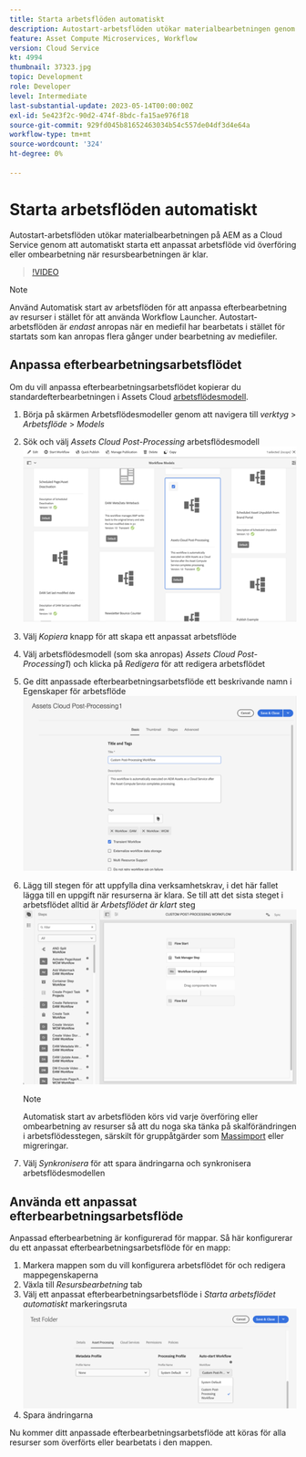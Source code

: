 ```yaml
---
title: Starta arbetsflöden automatiskt
description: Autostart-arbetsflöden utökar materialbearbetningen genom att automatiskt anropa ett anpassat arbetsflöde vid överföring eller ombearbetning.
feature: Asset Compute Microservices, Workflow
version: Cloud Service
kt: 4994
thumbnail: 37323.jpg
topic: Development
role: Developer
level: Intermediate
last-substantial-update: 2023-05-14T00:00:00Z
exl-id: 5e423f2c-90d2-474f-8bdc-fa15ae976f18
source-git-commit: 929fd045b81652463034b54c557de04df3d4e64a
workflow-type: tm+mt
source-wordcount: '324'
ht-degree: 0%

---
```


# Starta arbetsflöden automatiskt

Autostart-arbetsflöden utökar materialbearbetningen på AEM as a Cloud Service genom att automatiskt starta ett anpassat arbetsflöde vid överföring eller ombearbetning när resursbearbetningen är klar.

>[!VIDEO](https://video.tv.adobe.com/v/37323?quality=12&learn=on)

>[!NOTE]
>
>Använd Automatisk start av arbetsflöden för att anpassa efterbearbetning av resurser i stället för att använda Workflow Launcher. Autostart-arbetsflöden är _endast_ anropas när en mediefil har bearbetats i stället för startats som kan anropas flera gånger under bearbetning av mediefiler.

## Anpassa efterbearbetningsarbetsflödet

Om du vill anpassa efterbearbetningsarbetsflödet kopierar du standardefterbearbetningen i Assets Cloud [arbetsflödesmodell](../../foundation/workflow/use-the-workflow-editor.md).

1. Börja på skärmen Arbetsflödesmodeller genom att navigera till _verktyg_ > _Arbetsflöde_ > _Models_
2. Sök och välj _Assets Cloud Post-Processing_ arbetsflödesmodell<br/>
   ![Välj arbetsflödesmodellen för efterbearbetning i Assets Cloud](assets/auto-start-workflow-select-workflow.png)
3. Välj _Kopiera_ knapp för att skapa ett anpassat arbetsflöde
4. Välj arbetsflödesmodell (som ska anropas) _Assets Cloud Post-Processing1_) och klicka på _Redigera_ för att redigera arbetsflödet
5. Ge ditt anpassade efterbearbetningsarbetsflöde ett beskrivande namn i Egenskaper för arbetsflöde<br/>
   ![Ändra namnet](assets/auto-start-workflow-change-name.png)
6. Lägg till stegen för att uppfylla dina verksamhetskrav, i det här fallet lägga till en uppgift när resurserna är klara. Se till att det sista steget i arbetsflödet alltid är _Arbetsflödet är klart_ steg<br/>
   ![Lägg till arbetsflödessteg](assets/auto-start-workflow-customize-steps.png)

   >[!NOTE]
   >
   >Automatisk start av arbetsflöden körs vid varje överföring eller ombearbetning av resurser så att du noga ska tänka på skalförändringen i arbetsflödesstegen, särskilt för gruppåtgärder som [Massimport](../../cloud-service/migration/bulk-import.md) eller migreringar.

7. Välj _Synkronisera_ för att spara ändringarna och synkronisera arbetsflödesmodellen

## Använda ett anpassat efterbearbetningsarbetsflöde

Anpassad efterbearbetning är konfigurerad för mappar. Så här konfigurerar du ett anpassat efterbearbetningsarbetsflöde för en mapp:

1. Markera mappen som du vill konfigurera arbetsflödet för och redigera mappegenskaperna
2. Växla till _Resursbearbetning_ tab
3. Välj ett anpassat efterbearbetningsarbetsflöde i _Starta arbetsflödet automatiskt_ markeringsruta<br/>
   ![Ange efterbearbetningsarbetsflöde](assets/auto-start-workflow-set-workflow.png)
4. Spara ändringarna

Nu kommer ditt anpassade efterbearbetningsarbetsflöde att köras för alla resurser som överförts eller bearbetats i den mappen.

